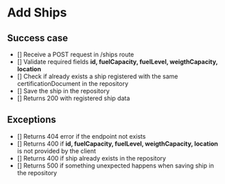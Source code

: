 # Add Ships

## Success case
- [] Receive a POST request in /ships route
- [] Validate required fields **id, fuelCapacity, fuelLevel, weigthCapacity, location**
- [] Check if already exists a ship registered with the same certificationDocument in the repository
- [] Save the ship in the repository
- [] Returns 200 with registered ship data

## Exceptions
- [] Returns 404 error if the endpoint not exists
- [] Returns 400 if **id, fuelCapacity, fuelLevel, weigthCapacity, location** is not provided by the client
- [] Returns 400 if ship already exists in the repository
- [] Returns 500 if something unexpected happens when saving ship in the repository